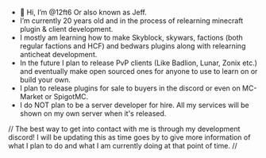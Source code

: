 - 👋 Hi, I’m @12ft6 Or also known as Jeff.
-  I’m currently 20 years old and in the process of relearning minecraft plugin & client development.
-  I mostly am learning how to make Skyblock, skywars, factions (both regular factions and HCF) and bedwars plugins along with relearning anticheat development.
-  In the future I plan to release PvP clients (Like Badlion, Lunar, Zonix etc.) and eventually make open sourced ones for anyone to use to learn on or build your own.
-  I plan to release plugins for sale to buyers in the discord or even on MC-Market or SpigotMC.
-  I do NOT plan to be a server developer for hire. All my services will be shown on my own server when it's released.

// The best way to get into contact with me is through my development discord! I will be updating this as time goes by to give more information of what I plan to do and what
I am currently doing at that point of time. //
